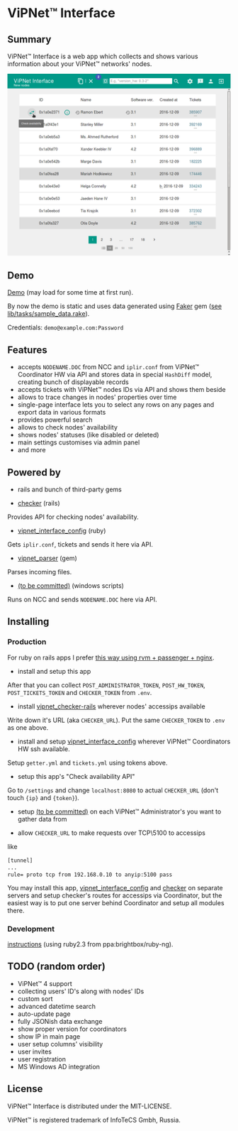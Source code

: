 # ViPNet™ Interface

## Summary

ViPNet™ Interface is a web app which collects and shows various information about your ViPNet™ networks' nodes.

![ViPNet™ Interface main window](/doc/img/main.png?raw=true)

## Demo

[Demo](https://vipnet-interface-demo.herokuapp.com) (may load for some time at first run).

By now the demo is static and uses data generated using [Faker](https://github.com/stympy/faker) gem ([see lib/tasks/sample_data.rake](sample_data.rake)).

Credentials: `demo@example.com:Password`

## Features

* accepts `NODENAME.DOC` from NCC and `iplir.conf` from ViPNet™ Coordinator HW via API and stores data in special `HashDiff` model, creating bunch of displayable records
* accepts tickets with ViPNet™ nodes IDs via API and shows them beside
* allows to trace changes in nodes' properties over time
* single-page interface lets you to select any rows on any pages and export data in various formats
* provides powerful search
* allows to check nodes' availability
* shows nodes' statuses (like disabled or deleted)
* main settings customises via admin panel
* and more

## Powered by

* rails and bunch of third-party gems

* [checker](https://github.com/kengho/checker) (rails)

Provides API for checking nodes' availability.

* [vipnet_interface_config](https://github.com/kengho/vipnet_interface_config) (ruby)

Gets `iplir.conf`, tickets and sends it here via API.

* [vipnet_parser](https://github.com/kengho/vipnet_parser) (gem)

Parses incoming files.

* [(to be committed)](https://github.com/kengho/) (windows scripts)

Runs on NCC and sends `NODENAME.DOC` here via API.

## Installing

### Production

For ruby on rails apps I prefer [this way using rvm + passenger + nginx](https://www.phusionpassenger.com/library/walkthroughs/deploy/ruby/ownserver/nginx/oss/install_language_runtime.html/).

* install and setup this app

After that you can collect `POST_ADMINISTRATOR_TOKEN`, `POST_HW_TOKEN`, `POST_TICKETS_TOKEN` and `CHECKER_TOKEN` from `.env`.

* install [vipnet_checker-rails](https://github.com/kengho/vipnet_checker-rails) wherever nodes' accessips available

Write down it's URL (aka `CHECKER_URL`). Put the same `CHECKER_TOKEN` to `.env` as one above.

* install and setup [vipnet_interface_config](https://github.com/kengho/vipnet_interface_config) wherever ViPNet™ Coordinators HW ssh available.

Setup `getter.yml` and `tickets.yml` using tokens above.

* setup this app's "Check availability API"

 Go to `/settings` and change `localhost:8080` to actual `CHECKER_URL` (don't touch `{ip}` and `{token}`).

* setup [(to be committed)](https://github.com/kengho/) on each ViPNet™ Administrator's you want to gather data from

* allow `CHECKER_URL` to make requests over TCP\5100 to accessips

like
```
[tunnel]
...
rule= proto tcp from 192.168.0.10 to anyip:5100 pass
```

You may install this app, [vipnet_interface_config](https://github.com/kengho/vipnet_interface_config) and [checker](https://github.com/kengho/vipnet_checker) on separate servers and setup checker's routes for accessips via Coordinator, but the easiest way is to put one server behind Coordinator and setup all modules there.

### Development

[instructions](https://gist.github.com/kengho/37f3591a525454567b454d165dbc0132) (using ruby2.3 from ppa:brightbox/ruby-ng).

## TODO (random order)

* ViPNet™ 4 support
* collecting users' ID's along with nodes' IDs
* custom sort
* advanced datetime search
* auto-update page
* fully JSONish data exchange
* show proper version for coordinators
* show IP in main page
* user setup columns' visibility
* user invites
* user registration
* MS Windows AD integration

## License

ViPNet™ Interface is distributed under the MIT-LICENSE.

ViPNet™ is registered trademark of InfoTeCS Gmbh, Russia.
